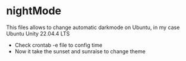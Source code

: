 # nightMode
This files allows to change automatic darkmode on Ubuntu, in my case Ubuntu Unity 22.04.4 LTS

* Check crontab -e file to config time
* Now it take the sunset and sunraise to change theme
